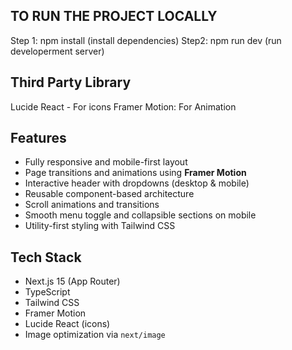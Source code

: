 
## TO RUN THE PROJECT LOCALLY

Step 1: npm install (install dependencies)
Step2: npm run dev (run developerment server)

## Third Party Library

Lucide React - For icons
Framer Motion: For Animation


## Features

- Fully responsive and mobile-first layout
- Page transitions and animations using **Framer Motion**
- Interactive header with dropdowns (desktop & mobile)
- Reusable component-based architecture
- Scroll animations and transitions
- Smooth menu toggle and collapsible sections on mobile
- Utility-first styling with Tailwind CSS


## Tech Stack

- Next.js 15 (App Router)
- TypeScript
- Tailwind CSS
- Framer Motion
- Lucide React (icons)
- Image optimization via `next/image`
